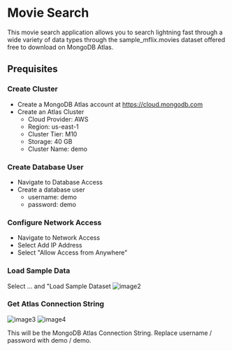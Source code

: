 # Movie Search

This movie search application allows you to search lightning fast through a wide variety of data types through the sample_mflix.movies dataset offered free to download on MongoDB Atlas.

## Prequisites
### Create Cluster 
- Create a MongoDB Atlas account at https://cloud.mongodb.com
- Create an Atlas Cluster
  - Cloud Provider: AWS
  - Region: us-east-1
  - Cluster Tier: M10
  - Storage: 40 GB
  - Cluster Name: demo
 
### Create Database User
- Navigate to Database Access
- Create a database user
  - username: demo
  - password: demo
    
### Configure Network Access
- Navigate to Network Access
- Select Add IP Address
- Select "Allow Access from Anywhere"

### Load Sample Data
Select ... and "Load Sample Dataset
![image2](https://github.com/user-attachments/assets/a2cca498-30bd-4f81-82a3-0e9bbd6f0e9c)


### Get Atlas Connection String
![image3](https://github.com/user-attachments/assets/fb386e72-a167-4c1c-b25d-9ceed6cad14a)
![image4](https://github.com/user-attachments/assets/2e955a12-734c-40b6-a618-bd578bc4a61e)

This will be the MongoDB Atlas Connection String. Replace username / password with demo / demo.
